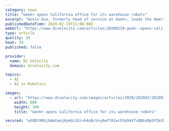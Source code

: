 ```yaml
---
category: news
title: "Geek+ opens California office for its warehouse robots"
excerpt: "Kevin Guo, formerly head of service at Geek+, leads the Americas team as General Manager. The expansion follows the company's pledge to expand international sales of its artificial intelligence (AI)-enabled logistics robots after landing a $150 million investment from the private equity firm Warburg Pincus LLC in 2018. Geek+ calls itself the ..."
publishedDateTime: 2020-02-19T21:06:00Z
webUrl: "https://www.dcvelocity.com/articles/20200219-geek--opens-california-office-for-its-warehouse-robots/"
type: article
quality: 39
heat: 39
published: false

provider:
  name: DC Velocity
  domain: dcvelocity.com

topics:
  - AI
  - AI in Robotics

images:
  - url: "https://www.dcvelocity.com/images/articles/2020/202002/20200219news_geek.jpg"
    width: 600
    height: 300
    title: "Geek+ opens California office for its warehouse robots"

secured: "wX8DC8RbjbWatemjHymGc2Xi+kAnB/U+y0wF7AIwrFVp94V7vQB6uMp5PZm1huqOt/1YB+SQHyuK2fqrHrKMmkCLEYTB1I0M5qd0kHJwpzruQEYuCc0vWWJN68Te90glFW8w65hB7hvDsOp7x0qkwTohEVgbYLy1pfdDSBZopUrl+hxMdx0CJthg4GvNCRez9iK/QYdh8PwehSfGQzLZ6yW0caybBnaCAxgdxBQ5BLHEz2JnLeCQjDBo0OsuVQNzjnFqdGZHpmdMafqQSOUuqPse7U9uRtymlBYdGR1LCUFRZ4eVaGak45BSgwHDL+kc;TXyZMXDBLrgkmdncIdx1bQ=="
---
```


